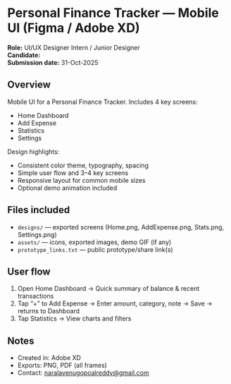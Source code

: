 # Personal Finance Tracker — Mobile UI (Figma / Adobe XD)

**Role:** UI/UX Designer Intern / Junior Designer  
**Candidate:** <Your Name>  
**Submission date:** 31-Oct-2025

## Overview
Mobile UI for a Personal Finance Tracker. Includes 4 key screens:
- Home Dashboard
- Add Expense
- Statistics
- Settings

Design highlights:
- Consistent color theme, typography, spacing
- Simple user flow and 3–4 key screens
- Responsive layout for common mobile sizes
- Optional demo animation included

## Files included
- `designs/` — exported screens (Home.png, AddExpense.png, Stats.png, Settings.png)
- `assets/` — icons, exported images, demo GIF (if any)
- `prototype_links.txt` — public prototype/share link(s)


## User flow
1. Open Home Dashboard → Quick summary of balance & recent transactions  
2. Tap “+” to Add Expense → Enter amount, category, note → Save → returns to Dashboard  
3. Tap Statistics → View charts and filters  

## Notes
- Created in: Adobe XD 
- Exports: PNG, PDF (all frames)
- Contact: <naralavenugopoalreddy@gmail.com>

